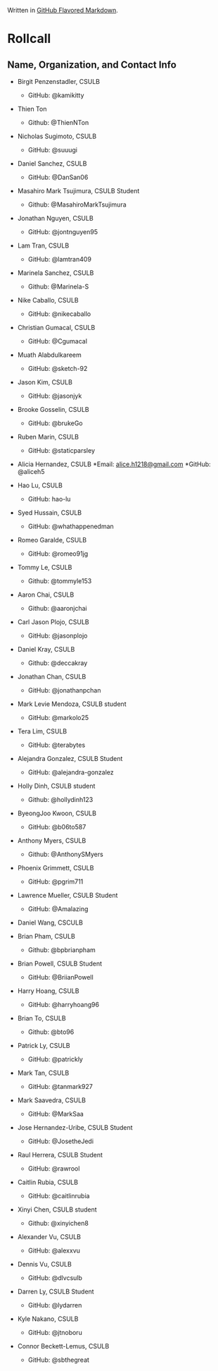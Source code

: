 Written in [GitHub Flavored Markdown](https://help.github.com/articles/github-flavored-markdown).

Rollcall
========

Name, Organization, and Contact Info
-------------------------------------------------
* Birgit Penzenstadler, CSULB
	* GitHub: @kamikitty

* Thien Ton
  * Github: @ThienNTon

* Nicholas Sugimoto, CSULB
	* GitHub: @suuugi

* Daniel Sanchez, CSULB
	* GitHub: @DanSan06

* Masahiro Mark Tsujimura, CSULB Student
  * Github: @MasahiroMarkTsujimura

* Jonathan Nguyen, CSULB
	* GitHub: @jontnguyen95

* Lam Tran, CSULB
	* GitHub: @lamtran409

* Marinela Sanchez, CSULB
	* Github: @Marinela-S

* Nike Caballo, CSULB
	* GitHub: @nikecaballo

* Christian Gumacal, CSULB  
	* GitHub: @Cgumacal

* Muath Alabdulkareem
	* GitHub: @sketch-92
	
* Jason Kim, CSULB
	* GitHub: @jasonjyk

* Brooke Gosselin, CSULB
	* GitHub: @brukeGo

* Ruben Marin, CSULB
	* GitHub: @staticparsley
	
* Alicia Hernandez, CSULB
	*Email: alice.h1218@gmail.com
	*GitHub: @aliceh5
  
* Hao Lu, CSULB
	* GitHub: hao-lu

* Syed Hussain, CSULB
	* GitHub: @whathappenedman

* Romeo Garalde, CSULB
	* GitHub: @romeo91jg

* Tommy Le, CSULB
	* Github: @tommyle153

* Aaron Chai, CSULB
	* Github: @aaronjchai

* Carl Jason Plojo, CSULB
	* GitHub: @jasonplojo

* Daniel Kray, CSULB
    * Github: @deccakray

* Jonathan Chan, CSULB
	* GitHub: @jonathanpchan

* Mark Levie Mendoza, CSULB student
	* GitHub: @markolo25

* Tera Lim, CSULB
	* GitHub: @terabytes

* Alejandra Gonzalez, CSULB Student
	* GitHub: @alejandra-gonzalez

* Holly Dinh, CSULB student
 	* Github: @hollydinh123

* ByeongJoo Kwoon, CSULB
	* GitHub: @b06to587
	
* Anthony Myers, CSULB
	* Github: @AnthonySMyers

* Phoenix Grimmett, CSULB
	* GitHub: @pgrim711

* Lawrence Mueller, CSULB Student
	* GitHub: @Amalazing

* Daniel Wang, CSCULB
	
* Brian Pham, CSULB
	* Github: @bpbrianpham

* Brian Powell, CSULB Student
	* GitHub: @BriianPowell
	
* Harry Hoang, CSULB
	* GitHub: @harryhoang96

* Brian To, CSULB
	* Github: @bto96

* Patrick Ly, CSULB
	* GitHub: @patrickly		

* Mark Tan, CSULB
	* GitHub: @tanmark927
	
* Mark Saavedra, CSULB
	* GitHub: @MarkSaa

* Jose Hernandez-Uribe, CSULB Student
	* GitHub: @JosetheJedi

* Raul Herrera, CSULB Student
	* GitHub: @rawrool
	
* Caitlin Rubia, CSULB
	* GitHub: @caitlinrubia	

* Xinyi Chen, CSULB student
	* Github: @xinyichen8
	
* Alexander Vu, CSULB
	* GitHub: @alexxvu

* Dennis Vu, CSULB
	* GitHub: @dlvcsulb

* Darren Ly, CSULB Student
	* GitHub: @lydarren

* Kyle Nakano, CSULB
	* GitHub: @jtnoboru

* Connor Beckett-Lemus, CSULB
	* GitHub: @sbthegreat

